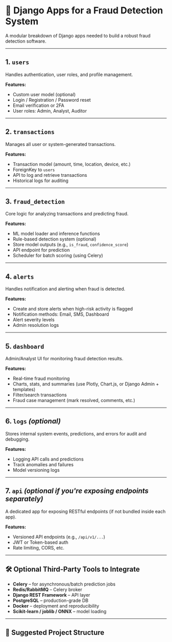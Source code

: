 # 🧱 Django Apps for a Fraud Detection System

A modular breakdown of Django apps needed to build a robust fraud detection software.

---

## 1. `users`

Handles authentication, user roles, and profile management.

**Features:**
- Custom user model (optional)
- Login / Registration / Password reset
- Email verification or 2FA
- User roles: Admin, Analyst, Auditor

---

## 2. `transactions`

Manages all user or system-generated transactions.

**Features:**
- Transaction model (amount, time, location, device, etc.)
- ForeignKey to `users`
- API to log and retrieve transactions
- Historical logs for auditing

---

## 3. `fraud_detection`

Core logic for analyzing transactions and predicting fraud.

**Features:**
- ML model loader and inference functions
- Rule-based detection system (optional)
- Store model outputs (e.g., `is_fraud`, `confidence_score`)
- API endpoint for prediction
- Scheduler for batch scoring (using Celery)

---

## 4. `alerts`

Handles notification and alerting when fraud is detected.

**Features:**
- Create and store alerts when high-risk activity is flagged
- Notification methods: Email, SMS, Dashboard
- Alert severity levels
- Admin resolution logs

---

## 5. `dashboard`

Admin/Analyst UI for monitoring fraud detection results.

**Features:**
- Real-time fraud monitoring
- Charts, stats, and summaries (use Plotly, Chart.js, or Django Admin + templates)
- Filter/search transactions
- Fraud case management (mark resolved, comments, etc.)

---

## 6. `logs` *(optional)*

Stores internal system events, predictions, and errors for audit and debugging.

**Features:**
- Logging API calls and predictions
- Track anomalies and failures
- Model versioning logs

---

## 7. `api` *(optional if you're exposing endpoints separately)*

A dedicated app for exposing RESTful endpoints (if not bundled inside each app).

**Features:**
- Versioned API endpoints (e.g., `/api/v1/...`)
- JWT or Token-based auth
- Rate limiting, CORS, etc.

---

## 🛠 Optional Third-Party Tools to Integrate

- **Celery** – for asynchronous/batch prediction jobs
- **Redis/RabbitMQ** – Celery broker
- **Django REST Framework** – API layer
- **PostgreSQL** – production-grade DB
- **Docker** – deployment and reproducibility
- **Scikit-learn / joblib / ONNX** – model loading

---

## 🧪 Suggested Project Structure
